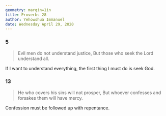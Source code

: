 ```yaml
---
geometry: margin=1in
title: Proverbs 28
author: Yehowshua Immanuel
date: Wednesday April 29, 2020
---
```


### 5
> Evil men do not understand justice,
> But those who seek the Lord understand all.

If I want to understand everything, the first
thing I must do is seek God.

### 13
> He who covers his sins will not prosper,
> But whoever confesses and forsakes them will have mercy.

Confession must be followed up with repentance.